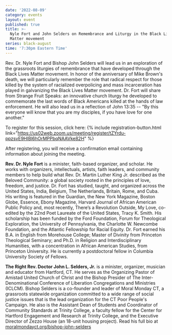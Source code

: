 ```yaml
---
date: '2022-08-09'
category: events
layout: event
published: true
title: >-
  Nyle Fort and John Selders on Remembrance and Liturgy in the Black Lives
  Matter movement
series: black-august
time: '7:30pm Eastern Time'
---
```

Rev. Dr. Nyle Fort and Bishop John Selders will lead us in an exploration of the grassroots liturgies of remembrance that have developed through the Black Lives Matter movement. In honor of the anniversary of Mike Brown's death, we will particularly remember the role that radical respect for those killed by the system of racialized overpolicing and mass incarceration has played in galvanizing the Black Lives Matter movement. Dr. Fort will share from Strange Fruit Speaks: an innovative church liturgy he developed to commemorate the last words of Black Americans killed at the hands of law enforcement. He will also lead us in a reflection of John 13:35 -- "By this everyone will know that you are my disciples, if you have love for one another." 

To register for this session, click here: {% include registration-button.html link="https://us02web.zoom.us/meeting/register/tZYrdu-ppzsvE9HIBl6hOrMPPbqNAAVke82H" %}

After registering, you will receive a confirmation email containing information about joining the meeting.

**Rev. Dr. Nyle Fort** is a minister, faith-based organizer, and scholar. He works with organizers, intellectuals, artists, faith leaders, and community members to help build what Rev. Dr. Martin Luther King Jr. described as the Beloved Community: a global society rooted in the principles of love, freedom, and justice. Dr. Fort has studied, taught, and organized across the United States, India, Belgium, The Netherlands, Britain, Rome, and Cuba. His writing is featured in the Guardian, the New York Magazine, Boston Globe, Essence, Ebony Magazine, Harvard Journal of African American Public Policy and, most recently, There’s a Revolution Outside, My Love, co-edited by the 22nd Poet Laureate of the United States, Tracy K. Smith. His scholarship has been funded by the Ford Foundation, Forum for Theological Exploration, the University of Pennsylvania, the Charlotte W. Newcombe Foundation, and the Atlantic Fellowship for Racial Equity. Dr. Fort earned his B.A. in English from Morehouse College; Master of Divinity from Princeton Theological Seminary; and Ph.D. in Religion and Interdisciplinary Humanities, with a concentration in African American Studies, from Princeton University. He is currently a postdoctoral fellow in Columbia University Society of Fellows.

**The Right Rev. Doctor John L. Selders, Jr.** is a minister, organizer, musician and educator from Hartford, CT. He serves as the Organizing Pastor of Amistad United Church of Christ and the Bishop Presider of The Inter-Denominational Conference of Liberation Congregations and Ministries (ICLCM). Bishop Selders is a co-founder and leader of Moral Monday CT, a grassroots statewide organization committed to a wide range of social justice issues that is the lead organization for the CT Poor People's Campaign. He also is the Assistant Dean of Students and Coordinator of Community Standards at Trinity College, a faculty fellow for the Center for Hartford Engagement and Research at Trinity College, and the Executive Director of Zezzo House (an 18-unit housing project). Read his full bio at [moralmondayct.org/bishop-john-selders](https://moralmondayct.org/bishop-john-selders/)
